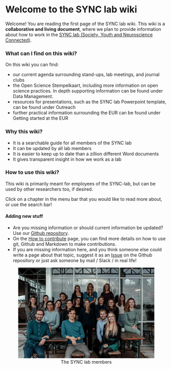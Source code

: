 # Welcome to the SYNC lab wiki



Welcome! You are reading the first page of the SYNC lab wiki. This wiki is a **collaborative and living document**, where we plan to provide information about how to work in the [SYNC lab (Society, Youth and Neuroscience Connected)](https://erasmus-synclab.nl/).


### What can I find on this wiki?

On this wiki you can find:
- our current agenda surrounding stand-ups, lab meetings, and journal clubs
- the Open Science Stempelkaart, including more information on open science practices. In depth supporting information can be found under Data Management.
- resources for presentations, such as the SYNC lab Powerpoint template, can be found under Outreach
- further practical information surrounding the EUR can be found under Getting started at the EUR


### Why this wiki?

- It is a searchable guide for all members of the SYNC lab 
- It can be updated by all lab members
- It is easier to keep up to date than a zillion different Word documents 
- It gives transparent insight in how we work as a lab


### How to use this wiki?

This wiki is primarily meant for employees of the SYNC-lab, but can be used by other researchers too, if desired.

Click on a chapter in the menu bar that you would like to read more about, or use the search bar!

#### Adding new stuff

- Are you missing information or should current information be updated? Use our [Github repository](https://github.com/eur-synclab/eur-synclab.github.io).
- On the [How to contribute](./about/contribute) page, you can find more details on how to use git, Github and Markdown to make contributions.
- If you are missing information here, and you think someone else could write a page about that topic, suggest it as an [Issue](https://github.com/eur-synclab/eur-synclab.github.io/issues) on the Github repository or just ask someone by mail / Slack / in real life!



<p style="text-align:center"><figure style="text-align:center"><img src="./img/SYNC groepsfoto.JPG" alt="The SYNC lab" width="800" /><figcaption style="text-align:center">The SYNC lab members</figcaption></figure></p>

